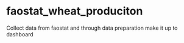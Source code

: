 # faostat_wheat_produciton
Collect data from faostat and through data preparation make it up to dashboard
